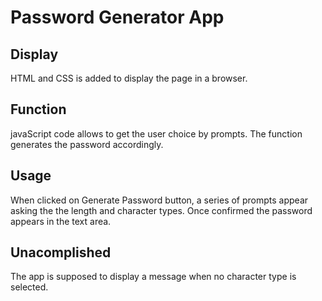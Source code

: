 # Password Generator App

## Display

HTML and CSS is added to display the page in a browser.

## Function

javaScript code allows to get the user choice by prompts.
The function generates the password accordingly.

## Usage

When clicked on Generate Password button, a series of prompts appear asking the the length and character types.
Once confirmed the password appears in the text area.

## Unacomplished

The app is supposed to display a message when no character type is selected.

